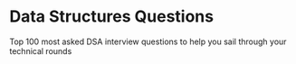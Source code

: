 # Data Structures Questions
Top 100 most asked DSA interview questions to help you sail through your technical rounds 
